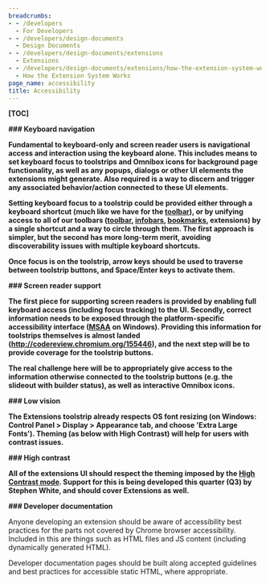 ```yaml
---
breadcrumbs:
- - /developers
  - For Developers
- - /developers/design-documents
  - Design Documents
- - /developers/design-documents/extensions
  - Extensions
- - /developers/design-documents/extensions/how-the-extension-system-works
  - How the Extension System Works
page_name: accessibility
title: Accessibility
---
```


**[TOC]**

**### Keyboard navigation**

**Fundamental to keyboard-only and screen reader users is navigational access
and interaction using the keyboard alone. This includes means to set keyboard
focus to toolstrips and Omnibox icons for background page functionality, as well
as any popups, dialogs or other UI elements the extensions might generate. Also
required is a way to discern and trigger any associated behavior/action
connected to these UI elements.**

**Setting keyboard focus to a toolstrip could be provided either through a
keyboard shortcut (much like we have for the
[toolbar](/user-experience/toolbar)), or by unifying access to all of our
toolbars ([toolbar](/user-experience/toolbar),
[infobars](/developers/design-documents/info-bars),
[bookmarks](/user-experience/bookmarks), extensions) by a single shortcut and a
way to circle through them. The first approach is simpler, but the second has
more long-term merit, avoiding discoverability issues with multiple keyboard
shortcuts.**

**Once focus is on the toolstrip, arrow keys should be used to traverse between
toolstrip buttons, and Space/Enter keys to activate them.**

**### Screen reader support**

**The first piece for supporting screen readers is provided by enabling full
keyboard access (including focus tracking) to the UI. Secondly, correct
information needs to be exposed through the platform-specific accessibility
interface ([MSAA](http://msdn.microsoft.com/en-us/library/ms971310.aspx) on
Windows). Providing this information for toolstrips themselves is almost landed
(<http://codereview.chromium.org/155446>), and the next step will be to provide
coverage for the toolstrip buttons.**

**The real challenge here will be to appropriately give access to the
information otherwise connected to the toolstrip buttons (e.g. the slideout with
builder status), as well as interactive Omnibox icons.**

**### Low vision**

**The Extensions toolstrip already respects OS font resizing (on Windows:
Control Panel &gt; Display &gt; Appearance tab, and choose 'Extra Large Fonts').
Theming (as below with High Contrast) will help for users with contrast
issues.**

**### High contrast**

**All of the extensions UI should respect the theming imposed by the [High
Contrast
mode](http://www.microsoft.com/windowsxp/using/accessibility/highcontrast.mspx).
Support for this is being developed this quarter (Q3) by Stephen White, and
should cover Extensions as well.**

**### Developer documentation**

Anyone developing an extension should be aware of accessibility best practices
for the parts not covered by Chrome browser accessibility. Included in this are
things such as HTML files and JS content (including dynamically generated HTML).

Developer documentation pages should be built along accepted guidelines and best
practices for accessible static HTML, where appropriate.